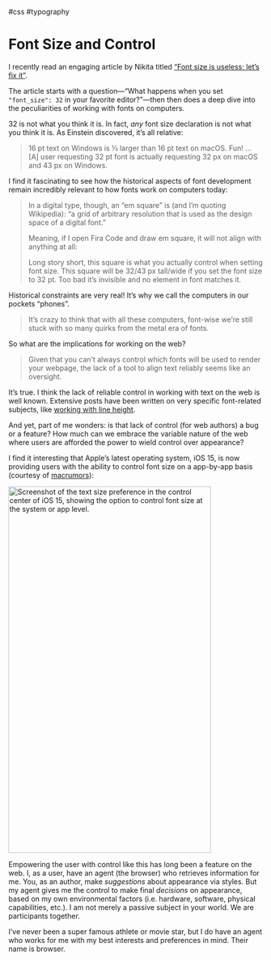 #css #typography

# Font Size and Control

I recently read an engaging article by Nikita titled [“Font size is useless; let’s fix it”](https://tonsky.me/blog/font-size/). 

The article starts with a question—“What happens when you set `"font_size": 32` in your favorite editor?”—then then does a deep dive into the peculiarities of working with fonts on computers. 

32 is not what you think it is. In fact, _any_ font size declaration is not what you think it is. As Einstein discovered, it’s all relative:

> 16 pt text on Windows is ⅓ larger than 16 pt text on macOS. Fun!
> ...
> [A] user requesting 32 pt font is actually requesting 32 px on macOS and 43 px on Windows.

I find it fascinating to see how the historical aspects of font development remain incredibly relevant to how fonts work on computers today:

> In a digital type, though, an “em square” is (and I’m quoting Wikipedia): “a grid of arbitrary resolution that is used as the design space of a digital font.”
> 
> Meaning, if I open Fira Code and draw em square, it will not align with anything at all:
> 
> Long story short, this square is what you actually control when setting font size. This square will be 32/43 px tall/wide if you set the font size to 32 pt. Too bad it’s invisible and no element in font matches it.

Historical constraints are very real! It’s why we call the computers in our pockets “phones”.

> It’s crazy to think that with all these computers, font-wise we’re still stuck with so many quirks from the metal era of fonts.

So what are the implications for working on the web?

> Given that you can’t always control which fonts will be used to render your webpage, the lack of a tool to align text reliably seems like an oversight.

It’s true. I think the lack of reliable control in working with text on the web is well known. Extensive posts have been written on very specific font-related subjects, like [working with line height](https://www.figma.com/blog/line-height-changes/).

And yet, part of me wonders: is that lack of control (for web authors) a bug or a feature? How much can we embrace the variable nature of the web where users are afforded the power to wield control over appearance?

I find it interesting that Apple’s latest operating system, iOS 15, is now providing users with the ability to control font size on a app-by-app basis (courtesy of [macrumors](https://www.macrumors.com/2021/06/09/ios-15-tidbits-loupe-magnifier-dial-picker-more/)):

<img src="https://cdn.jim-nielsen.com/blog/2021/font-size.jpg" width="400" height="725" alt="Screenshot of the text size preference in the control center of iOS 15, showing the option to control font size at the system or app level." /> 

Empowering the user with control like this has long been a feature on the web. I, as a user, have an agent (the browser) who retrieves information for me. You, as an author, make _suggestions_ about appearance via styles. But my agent gives me the control to make final _decisions_ on appearance, based on my own environmental factors (i.e. hardware, software, physical capabilities, etc.). I am not merely a passive subject in your world. We are participants together.

I’ve never been a super famous athlete or movie star, but I do have an agent who works for me with my best interests and preferences in mind. Their name is browser.
